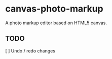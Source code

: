 # canvas-photo-markup
 
A photo markup editor based on HTML5 canvas.


## TODO

[ ] Undo / redo changes 
